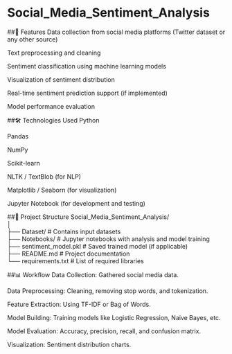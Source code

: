 # Social_Media_Sentiment_Analysis

##🚀 Features
Data collection from social media platforms (Twitter dataset or any other source)

Text preprocessing and cleaning

Sentiment classification using machine learning models

Visualization of sentiment distribution

Real-time sentiment prediction support (if implemented)

Model performance evaluation


##🛠️ Technologies Used
Python

Pandas

NumPy

Scikit-learn

NLTK / TextBlob (for NLP)

Matplotlib / Seaborn (for visualization)

Jupyter Notebook (for development and testing)



##📂 Project Structure
Social_Media_Sentiment_Analysis/
<br>
│
<br>
├── Dataset/              # Contains input datasets
<br>
├── Notebooks/            # Jupyter notebooks with analysis and model training
<br>
├── sentiment_model.pkl   # Saved trained model (if applicable)
<br>
├── README.md             # Project documentation
<br>
└── requirements.txt      # List of required libraries
<br>


##📊 Workflow
Data Collection: Gathered social media data.

Data Preprocessing: Cleaning, removing stop words, and tokenization.

Feature Extraction: Using TF-IDF or Bag of Words.

Model Building: Training models like Logistic Regression, Naive Bayes, etc.

Model Evaluation: Accuracy, precision, recall, and confusion matrix.

Visualization: Sentiment distribution charts.

